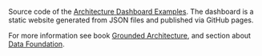 Source code of the [Architecture Dashboard Examples](https://zeljkoobrenovic.github.io/grounded-architecture-dashboard-examples/). The dashboard is a static website generated from JSON files and published via GitHub pages.

For more information see book [Grounded Architecture](https://grounded-architecture.io/), and section about [Data Foundation](https://grounded-architecture.io/data/).